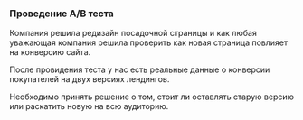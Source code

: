### Проведение A/B теста 

Компания решила редизайн посадочной страницы и как любая уважающая компания решила проверить
как новая страница повлияет на конверсию сайта.

После провидения теста у нас есть реальные данные о конверсии покупателей на двух версиях лендингов.

Необходимо принять решение о том, стоит ли оставлять старую версию или раскатить новую на всю аудиторию.